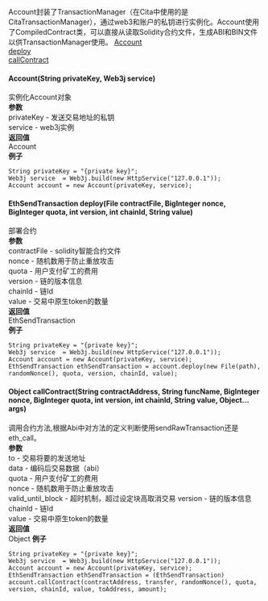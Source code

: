 Account封装了TransactionManager（在Cita中使用的是CitaTransactionManager），通过web3和账户的私钥进行实例化。Account使用了CompiledContract类，可以直接从读取Solidity合约文件，生成ABI和BIN文件以供TransactionManager使用。
[Account](zh-CN/latest/Account?id=accountstring-privatekey-web3j-service)  
[deploy](zh-CN/latest/Account?id=ethsendtransaction-deployfile-contractfile-biginteger-nonce-biginteger-quota-int-version-int-chainid-string-value)  
[callContract](zh-CN/latest/Account?id=object-callcontractstring-contractaddress-string-funcname-biginteger-nonce-biginteger-quota-int-version-int-chainid-string-value-object-args)  

#### Account(String privateKey, Web3j service)
实例化Account对象   
<b>参数</b>  
privateKey - 发送交易地址的私钥  
service - web3j实例  
<b>返回值</b>  
Account  
<b>例子</b>  
```
String privateKey = "{private key}";
Web3j service  = Web3j.build(new HttpService("127.0.0.1"));
Account account = new Account(privateKey, service);
```
#### EthSendTransaction deploy(File contractFile, BigInteger nonce, BigInteger quota, int version, int chainId, String value)
部署合约  
<b>参数</b>  
contractFile - solidity智能合约文件  
nonce - 随机数用于防止重放攻击  
quota - 用户支付矿工的费用  
version - 链的版本信息  
chainId - 链Id  
value - 交易中原生token的数量   
<b>返回值</b>  
EthSendTransaction  
<b>例子</b>  
```
String privateKey = "{private key}";
Web3j service  = Web3j.build(new HttpService("127.0.0.1"));
Account account = new Account(privateKey, service);
EthSendTransaction ethSendTransaction = account.deploy(new File(path), randomNonce(), quota, version, chainId, value);
```
#### Object callContract(String contractAddress, String funcName, BigInteger nonce, BigInteger quota, int version, int chainId, String value, Object... args)
调用合约方法,根据Abi中对方法的定义判断使用sendRawTransaction还是eth_call。  
<b>参数</b>  
to - 交易将要的发送地址  
data - 编码后交易数据（abi）  
quota - 用户支付矿工的费用  
nonce - 随机数用于防止重放攻击  
valid_until_block - 超时机制，超过设定块高取消交易
version - 链的版本信息  
chainId - 链Id  
value - 交易中原生token的数量   
<b>返回值</b>  
Object
<b>例子</b>  
```
String privateKey = "{private key}";
Web3j service  = Web3j.build(new HttpService("127.0.0.1"));
Account account = new Account(privateKey, service);
EthSendTransaction ethSendTransaction = (EthSendTransaction) account.callContract(contractAddress, transfer, randomNonce(), quota, version, chainId, value, toAddress, amount);
```

